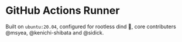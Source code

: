 # GitHub Actions Runner

Built on `ubuntu:20.04`, configured for rootless dind 🎉, core contributers @msyea, @kenichi-shibata and @sidick.
